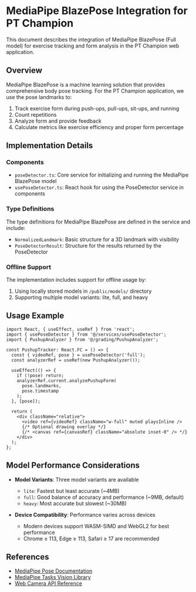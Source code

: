 # MediaPipe BlazePose Integration for PT Champion

This document describes the integration of MediaPipe BlazePose (Full model) for exercise tracking and form analysis in the PT Champion web application.

## Overview

MediaPipe BlazePose is a machine learning solution that provides comprehensive body pose tracking. For the PT Champion application, we use the pose landmarks to:

1. Track exercise form during push-ups, pull-ups, sit-ups, and running
2. Count repetitions
3. Analyze form and provide feedback
4. Calculate metrics like exercise efficiency and proper form percentage

## Implementation Details

### Components

- `poseDetector.ts`: Core service for initializing and running the MediaPipe BlazePose model
- `usePoseDetector.ts`: React hook for using the PoseDetector service in components

### Type Definitions

The type definitions for MediaPipe BlazePose are defined in the service and include:

- `NormalizedLandmark`: Basic structure for a 3D landmark with visibility
- `PoseDetectorResult`: Structure for the results returned by the PoseDetector

### Offline Support

The implementation includes support for offline usage by:

1. Using locally stored models in `/public/models/` directory
2. Supporting multiple model variants: lite, full, and heavy

## Usage Example

```tsx
import React, { useEffect, useRef } from 'react';
import { usePoseDetector } from '@/services/usePoseDetector';
import { PushupAnalyzer } from '@/grading/PushupAnalyzer';

const PushupTracker: React.FC = () => {
  const { videoRef, pose } = usePoseDetector('full');
  const analyzerRef = useRef(new PushupAnalyzer());

  useEffect(() => {
    if (!pose) return;
    analyzerRef.current.analyzePushupForm(
      pose.landmarks,
      pose.timestamp
    );
  }, [pose]);

  return (
    <div className="relative">
      <video ref={videoRef} className="w-full" muted playsInline />
      {/* Optional drawing overlay */}
      {/* <canvas ref={canvasRef} className="absolute inset-0" /> */}
    </div>
  );
};
```

## Model Performance Considerations

- **Model Variants**: Three model variants are available
  - `lite`: Fastest but least accurate (~4MB)
  - `full`: Good balance of accuracy and performance (~9MB, default)
  - `heavy`: Most accurate but slowest (~30MB)
  
- **Device Compatibility**: Performance varies across devices
  - Modern devices support WASM-SIMD and WebGL2 for best performance
  - Chrome ≥ 113, Edge ≥ 113, Safari ≥ 17 are recommended

## References

- [MediaPipe Pose Documentation](https://developers.google.com/mediapipe/solutions/vision/pose_landmarker)
- [MediaPipe Tasks Vision Library](https://developers.google.com/mediapipe/solutions/vision/pose_landmarker/web_js)
- [Web Camera API Reference](https://developer.mozilla.org/en-US/docs/Web/API/MediaDevices/getUserMedia) 